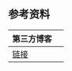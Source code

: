 ## 参考资料

| 第三方博客                                                |      |
| --------------------------------------------------------- | ---- |
| [链接](https://www.cnblogs.com/xuexianqi/p/13490854.html) |      |

